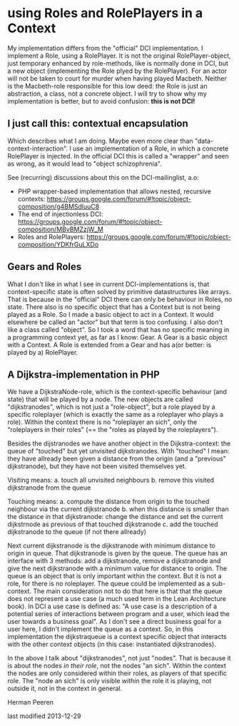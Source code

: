 using Roles and RolePlayers in a Context
====================================================
My implementation differs from the "official" DCI implementation. I implement a Role, using a RolePlayer.
It is not the original RolePlayer-object, just temporary enhanced by role-methods, like is normally done in DCI,
but a new object (implementing the Role plyed by the RolePlayer). For an actor will not be taken to court for murder when having played Macbeth. Neither is the Macbeth-role
responsible for this low deed: the Role is just an abstraction, a class, not a concrete object. I will try to show why my implementation is better, but to avoid confusion: **this is not DCI!**

I just call this:
contextual encapsulation
------------------------
Which describes what I am doing. Maybe even more clear than "data-context-interaction". I use an implementation of a Role, in which a concrete RolePlayer is injected. In the official DCI this is called a "wrapper" and seen as wrong, as it would lead to "object schizophrenia".

See (recurring) discussions about this on the DCI-mailinglist, a.o:
* PHP wrapper-based implementation that allows nested, recursive contexts: https://groups.google.com/forum/#!topic/object-composition/g4BMSdluuC8
* The end of injectionless DCI: https://groups.google.com/forum/#!topic/object-composition/MBvBMZzjW_M
* Roles and RolePlayers: https://groups.google.com/forum/#!topic/object-composition/YDKfrGuLXDo

Gears and Roles
---------------
What I don't like in what I see in current DCI-implementations is, that context-specific state is often solved by primitive datastructures
like arrays. That is because in the "official" DCI there can only be behaviour in Roles, no state. There also is no specific object that has a Context but is not being played as a Role.
So I made a basic object to act in a Context. It would elsewhere be called an "actor" but that term is too confusing. I also don't
like a class called "object". So I took a word that has no specific meaning in a programming context yet, as far as I know: Gear. A Gear is a basic object with a Context.
 A Role is extended from a Gear and has a(or better: is played by a) RolePlayer.

A Dijkstra-implementation in PHP
--------------------------------
We have a DijkstraNode-role, which is the context-specific behaviour (and state) that will be played by a node.
The new objects are called "dijkstranodes", which is not just a "role-object", but a role played by a specific roleplayer
(which is exactly the same as a roleplayer who plays a role). Within the context there is no "roleplayer an sich",
only the "roleplayers in their roles" (== the "roles as played by the roleplayers").

Besides the dijstranodes we have another object in the Dijkstra-context: the queue of "touched" but yet unvisited dijkstranodes.
With "touched" I mean: they have allready  been given a distance from the origin (and a "previous" dijkstranode), but they have not been visited themselves yet.

Visiting means:
 a. touch all unvisited neighbours
 b. remove this visited dijkstranode from the queue

Touching means:
 a. compute the distance from origin to the touched neighbour via the current dijkstranode
 b. when this distance is smaller than the distance in that dijkstranode: change the distance and set the current dijkstrnode as previous of that touched dijkstranode
 c. add the touched dijkstranode to the queue (if not there allready)

 Next current dijkstranode is the dijkstranode with minimum distance to origin in queue. That dijkstranode is given by the queue. The queue has an interface with 3 methods:
 add a dijkstranode, remove a dijkstranode and give the next dijkstranode with a minimum value for distance to origin. The queue is an object that is only important within the context.
 But it is not a role, for there is no roleplayer. The queue could be implemented as a sub-context. The main consideration not to do that here is that
 that the queue does not represent a use case (a much used term in the Lean Architecture book). In DCI  a use case is defined as:
 "A use case is a description of a potential series of interactions between program and a user, which lead the user towards a business goal".
 As I don't see a direct business goal for a user here, I didn't implement the queue as a context. So, in this implementation the dijkstraqueue
 is a context specific object that interacts with the other context objects (in this case: instantiated dijkstranodes).

 In the above I talk about "dijkstranodes", not just "nodes". That is because it is about the nodes *in their role*, not the nodes "an sich".
 Within the context the nodes are only considered within their roles, as players of that specific role. The "node an sich" is only visible *within* the role it is playing,
 not outside it, not in the context in general.

Herman Peeren

last modified 2013-12-29